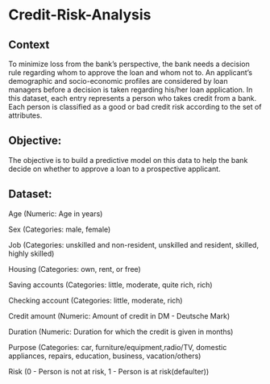 # Credit-Risk-Analysis

## Context
To minimize loss from the bank’s perspective, the bank needs a decision rule regarding whom to approve the loan and whom not to. An applicant’s demographic and socio-economic profiles are considered by loan managers before a decision is taken regarding his/her loan application. In this dataset, each entry represents a person who takes credit from a bank. Each person is classified as a good or bad credit risk according to the set of attributes.

## Objective:
The objective is to build a predictive model on this data to help the bank decide on whether to approve a loan to a prospective applicant.

## Dataset:
Age (Numeric: Age in years)

Sex (Categories: male, female)

Job (Categories: unskilled and non-resident, unskilled and resident, skilled, highly skilled)

Housing (Categories: own, rent, or free)

Saving accounts (Categories: little, moderate, quite rich, rich)

Checking account (Categories: little, moderate, rich)

Credit amount (Numeric: Amount of credit in DM - Deutsche Mark)

Duration (Numeric: Duration for which the credit is given in months)

Purpose (Categories: car, furniture/equipment,radio/TV, domestic appliances, repairs, education, business, vacation/others)

Risk (0 - Person is not at risk, 1 - Person is at risk(defaulter))
